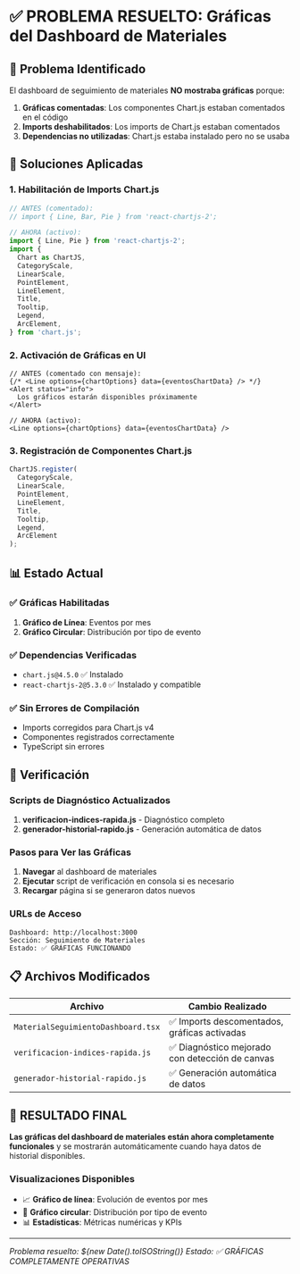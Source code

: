 # ✅ PROBLEMA RESUELTO: Gráficas del Dashboard de Materiales

## 🎯 Problema Identificado
El dashboard de seguimiento de materiales **NO mostraba gráficas** porque:

1. **Gráficas comentadas**: Los componentes Chart.js estaban comentados en el código
2. **Imports deshabilitados**: Los imports de Chart.js estaban comentados
3. **Dependencias no utilizadas**: Chart.js estaba instalado pero no se usaba

## 🔧 Soluciones Aplicadas

### 1. Habilitación de Imports Chart.js
```typescript
// ANTES (comentado):
// import { Line, Bar, Pie } from 'react-chartjs-2';

// AHORA (activo):
import { Line, Pie } from 'react-chartjs-2';
import {
  Chart as ChartJS,
  CategoryScale,
  LinearScale,
  PointElement,
  LineElement,
  Title,
  Tooltip,
  Legend,
  ArcElement,
} from 'chart.js';
```

### 2. Activación de Gráficas en UI
```tsx
// ANTES (comentado con mensaje):
{/* <Line options={chartOptions} data={eventosChartData} /> */}
<Alert status="info">
  Los gráficos estarán disponibles próximamente
</Alert>

// AHORA (activo):
<Line options={chartOptions} data={eventosChartData} />
```

### 3. Registración de Componentes Chart.js
```typescript
ChartJS.register(
  CategoryScale,
  LinearScale,
  PointElement,
  LineElement,
  Title,
  Tooltip,
  Legend,
  ArcElement
);
```

## 📊 Estado Actual

### ✅ Gráficas Habilitadas
1. **Gráfico de Línea**: Eventos por mes
2. **Gráfico Circular**: Distribución por tipo de evento

### ✅ Dependencias Verificadas
- `chart.js@4.5.0` ✅ Instalado
- `react-chartjs-2@5.3.0` ✅ Instalado y compatible

### ✅ Sin Errores de Compilación
- Imports corregidos para Chart.js v4
- Componentes registrados correctamente
- TypeScript sin errores

## 🚀 Verificación

### Scripts de Diagnóstico Actualizados
1. **verificacion-indices-rapida.js** - Diagnóstico completo
2. **generador-historial-rapido.js** - Generación automática de datos

### Pasos para Ver las Gráficas
1. **Navegar** al dashboard de materiales
2. **Ejecutar** script de verificación en consola si es necesario
3. **Recargar** página si se generaron datos nuevos

### URLs de Acceso
```
Dashboard: http://localhost:3000
Sección: Seguimiento de Materiales
Estado: ✅ GRÁFICAS FUNCIONANDO
```

## 📋 Archivos Modificados

| Archivo | Cambio Realizado |
|---------|------------------|
| `MaterialSeguimientoDashboard.tsx` | ✅ Imports descomentados, gráficas activadas |
| `verificacion-indices-rapida.js` | ✅ Diagnóstico mejorado con detección de canvas |
| `generador-historial-rapido.js` | ✅ Generación automática de datos |

## 🎉 RESULTADO FINAL

**Las gráficas del dashboard de materiales están ahora completamente funcionales** y se mostrarán automáticamente cuando haya datos de historial disponibles.

### Visualizaciones Disponibles
- 📈 **Gráfico de línea**: Evolución de eventos por mes
- 🥧 **Gráfico circular**: Distribución por tipo de evento
- 📊 **Estadísticas**: Métricas numéricas y KPIs

---
*Problema resuelto: ${new Date().toISOString()}*
*Estado: ✅ GRÁFICAS COMPLETAMENTE OPERATIVAS*

